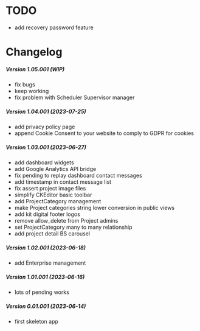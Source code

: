 TODO
====

 * add recovery password feature

Changelog
=========

##### Version 1.05.001 (WIP)
 * fix bugs
 * keep working
 * fix problem with Scheduler Supervisor manager

##### Version 1.04.001 (2023-07-25)
 * add privacy policy page
 * append Cookie Consent to your website to comply to GDPR for cookies 

##### Version 1.03.001 (2023-06-27)
 * add dashboard widgets
 * add Google Analytics API bridge
 * fix pending to replay dashboard contact messages
 * add timestamp in contact message list
 * fix assert project image files
 * simplify CKEditor basic toolbar
 * add ProjectCategory management
 * make Project categories string lower conversion in public views
 * add kit digital footer logos
 * remove allow_delete from Project admins
 * set ProjectCategory many to many relationship
 * add project detail BS carousel

##### Version 1.02.001 (2023-06-18)
 * add Enterprise management

##### Version 1.01.001 (2023-06-16)
 * lots of pending works

##### Version 0.01.001 (2023-06-14)
 * first skeleton app
